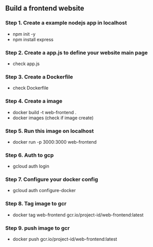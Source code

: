## Build a frontend website

### Step 1. Create a example nodejs app in localhost
- npm init -y
- npm install express

### Step 2. Create a app.js to define your website main page
- check app.js

### Step 3. Create a Dockerfile
- check Dockerfile

### Step 4. Create a image
- docker build -t web-frontend .
- docker images  (check if image create)

### Step 5. Run this image on localhost
- docker run -p 3000:3000 web-frontend

### Step 6. Auth to gcp
- gcloud auth login

### Step 7. Configure your docker config
- gcloud auth configure-docker

### Step 8. Tag image to gcr
- docker tag web-frontend gcr.io/project-id/web-frontend:latest

### Step 9. push image to gcr
- docker push gcr.io/project-id/web-frontend:latest